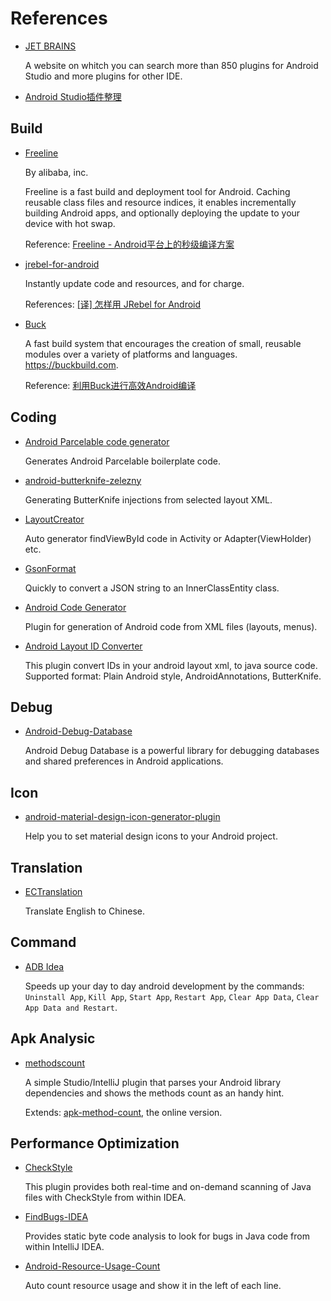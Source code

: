# References

- [JET BRAINS](https://plugins.jetbrains.com/?androidstudio)

  A website on whitch you can search more than 850 plugins for Android Studio and more plugins for other IDE.
  
- [Android Studio插件整理](https://ydmmocoo.github.io/2016/06/28/Android-Studio%E6%8F%92%E4%BB%B6%E6%95%B4%E7%90%86/)

## Build

- [Freeline](https://github.com/alibaba/freeline)

  By alibaba, inc.
  
  Freeline is a fast build and deployment tool for Android. Caching reusable class files and resource indices, it enables       incrementally building Android apps, and optionally deploying the update to your device with hot swap.
  
  Reference: [Freeline - Android平台上的秒级编译方案](https://yq.aliyun.com/articles/59122)

- [jrebel-for-android](https://zeroturnaround.com/software/jrebel-for-android/)

  Instantly update code and resources, and for charge.

  References: [[译] 怎样用 JRebel for Android](http://www.jianshu.com/p/be33792f1808)
  
- [Buck](https://github.com/facebook/buck)

  A fast build system that encourages the creation of small, reusable modules over a variety of platforms and languages. https://buckbuild.com.
  
  Reference: [利用Buck进行高效Android编译](http://www.infoq.com/cn/news/2015/06/buck-android-build)
  
  

## Coding

- [Android Parcelable code generator](https://plugins.jetbrains.com/plugin/7332?pr=androidstudio)

  Generates Android Parcelable boilerplate code.

- [android-butterknife-zelezny](https://github.com/avast/android-butterknife-zelezny)

  Generating ButterKnife injections from selected layout XML.
  
- [LayoutCreator](https://plugins.jetbrains.com/plugin/8119-layoutcreator)

  Auto generator findViewById code in Activity or Adapter(ViewHolder) etc.

- [GsonFormat](https://plugins.jetbrains.com/plugin/7654?pr=androidstudio)

  Quickly to convert a JSON string to an InnerClassEntity class.
  
- [Android Code Generator](https://github.com/tmorcinek/android-codegenerator-plugin-intellij)

  Plugin for generation of Android code from XML files (layouts, menus).
  
- [Android Layout ID Converter](https://plugins.jetbrains.com/idea/plugin/7373-android-layout-id-converter)

  This plugin convert IDs in your android layout xml, to java source code. Supported format: Plain Android style, AndroidAnnotations, ButterKnife.
  
  
## Debug

- [Android-Debug-Database](https://github.com/amitshekhariitbhu/Android-Debug-Database)
  
  Android Debug Database is a powerful library for debugging databases and shared preferences in Android applications.

## Icon

- [android-material-design-icon-generator-plugin](https://github.com/konifar/android-material-design-icon-generator-plugin)

  Help you to set material design icons to your Android project.

## Translation

- [ECTranslation](https://github.com/Skykai521/ECTranslation)

  Translate English to Chinese.

## Command

- [ADB Idea](https://github.com/pbreault/adb-idea)

  Speeds up your day to day android development by the commands: `Uninstall App`, `Kill App`, `Start App`, `Restart App`, `Clear App Data`, `Clear App Data and Restart`.

## Apk Analysic

- [methodscount](http://www.methodscount.com/plugins)

  A simple Studio/IntelliJ plugin that parses your Android library dependencies and shows the methods count as an handy hint.

  Extends: [apk-method-count](http://inloop.github.io/apk-method-count/), the online version.
  
## Performance Optimization

- [CheckStyle](https://plugins.jetbrains.com/plugin/1065-checkstyle-idea)

  This plugin provides both real-time and on-demand scanning of Java files with CheckStyle from within IDEA.
  
- [FindBugs-IDEA](https://plugins.jetbrains.com/androidstudio/plugin/3847-findbugs-idea)

  Provides static byte code analysis to look for bugs in Java code from within IntelliJ IDEA. 
  
- [Android-Resource-Usage-Count](https://github.com/niorgai/Android-Resource-Usage-Count)

  Auto count resource usage and show it in the left of each line.
